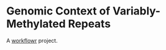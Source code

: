 # Genomic Context of Variably-Methylated Repeats

A [workflowr][] project.

[workflowr]: https://github.com/jdblischak/workflowr
